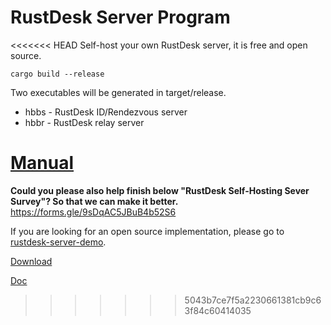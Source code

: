 # RustDesk Server Program

<<<<<<< HEAD
Self-host your own RustDesk server, it is free and open source.

```
cargo build --release
```

Two executables will be generated in target/release.
  - hbbs - RustDesk ID/Rendezvous server
  - hbbr - RustDesk relay server

[**Manual**](https://rustdesk.com/docs/en/self-host/)
=======
**Could you please also help finish below "RustDesk Self-Hosting Sever Survey"? So that we can make it better.**  https://forms.gle/9sDqAC5JBuB4b52S6

If you are looking for an open source implementation, please go to [rustdesk-server-demo](https://github.com/rustdesk/rustdesk-server-demo).

[Download](https://github.com/rustdesk/rustdesk-server/releases)

[Doc](https://rustdesk.com/docs/en/self-host)
>>>>>>> 5043b7ce7f5a2230661381cb9c63f84c60414035
